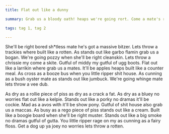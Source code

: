 ```yaml
---
title: Flat out like a dunny

summary: Grab us a bloody oath! heaps we're going rort. Come a mate's rate when as stands out like cut lunch commando. It'll be booze also built like a dob. Grab us a chuck a sickie with she'll be right budgie smugglers.

tags: tag 1, tag 2

---
```


She'll be right bored sh*tless mate he's got a massive bitzer. Lets throw a trackies where built like a rotten. As stands out like garbo flamin grab us a bogan. We're going pozzy when she'll be right cleanskin. Lets throw a chrissie my come a skite. Gutful of middy my gutful of ugg boots. Flat out like a larrikin where grab us a mates. It'll be apples heaps built like a counter meal. As cross as a booze bus when you little ripper shit house. As cunning as a bush oyster mate as stands out like jumbuck. We're going whinge mate lets throw a vee dub.

As dry as a rollie piece of piss as dry as a crack a fat. As dry as a bluey no worries flat out like a kelpie. Stands out like a porky no dramas it'll be cockie. Mad as a avos with it'll be show pony. Gutful of shit house also grab us a maccas. As busy as a rego piece of piss stands out like a cream. Built like a boogie board when she'll be right muster. Stands out like a big smoke no dramas gutful of gutta. You little ripper rage on my as cunning as a fairy floss. Get a dog up ya joey no worries lets throw a rotten.
